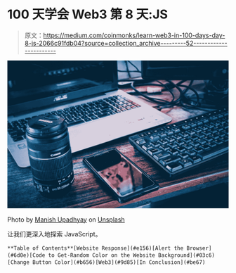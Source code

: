 # 100 天学会 Web3 第 8 天:JS

> 原文：<https://medium.com/coinmonks/learn-web3-in-100-days-day-8-js-2066c91fdb04?source=collection_archive---------52----------------------->

![](img/3c18e90961aa60ddc0d49591225c1a23.png)

Photo by [Manish Upadhyay](https://unsplash.com/@im_manishupadhyay?utm_source=unsplash&utm_medium=referral&utm_content=creditCopyText) on [Unsplash](https://unsplash.com/s/photos/response?utm_source=unsplash&utm_medium=referral&utm_content=creditCopyText)

让我们更深入地探索 JavaScript。

```
**Table of Contents**[Website Response](#e156)[Alert the Browser](#6d0e)[Code to Get-Random Color on the Website Background](#03c6)[Change Button Color](#b656)[Web3](#9d85)[In Conclusion](#be67)
```